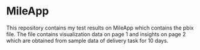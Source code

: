 # MileApp
This repository contains my test results on MileApp which contains the pbix file. 
The file contains visualization data on page 1 and insights on page 2 which are obtained from sample data of delivery task for 10 days.
